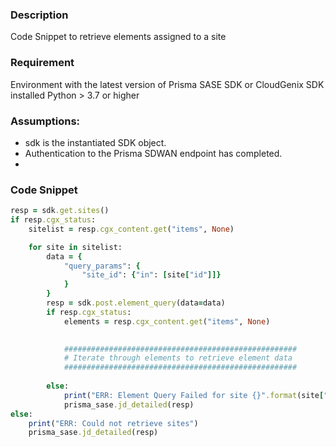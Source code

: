 ### Description
Code Snippet to retrieve elements assigned to a site

### Requirement
Environment with the latest version of Prisma SASE SDK or CloudGenix SDK installed
Python >  3.7 or higher

### Assumptions:
- sdk is the instantiated SDK object. 
- Authentication to the Prisma SDWAN endpoint has completed.
- 
### Code Snippet

```ruby
resp = sdk.get.sites()
if resp.cgx_status:
    sitelist = resp.cgx_content.get("items", None)

    for site in sitelist:
        data = {
            "query_params": {
                "site_id": {"in": [site["id"]]}
            }
        }
        resp = sdk.post.element_query(data=data)
        if resp.cgx_status:
            elements = resp.cgx_content.get("items", None)

            
            ####################################################
            # Iterate through elements to retrieve element data
            ####################################################
            
        else:
            print("ERR: Element Query Failed for site {}".format(site["name"]))
            prisma_sase.jd_detailed(resp)
else:
    print("ERR: Could not retrieve sites")
    prisma_sase.jd_detailed(resp)
  
                            
